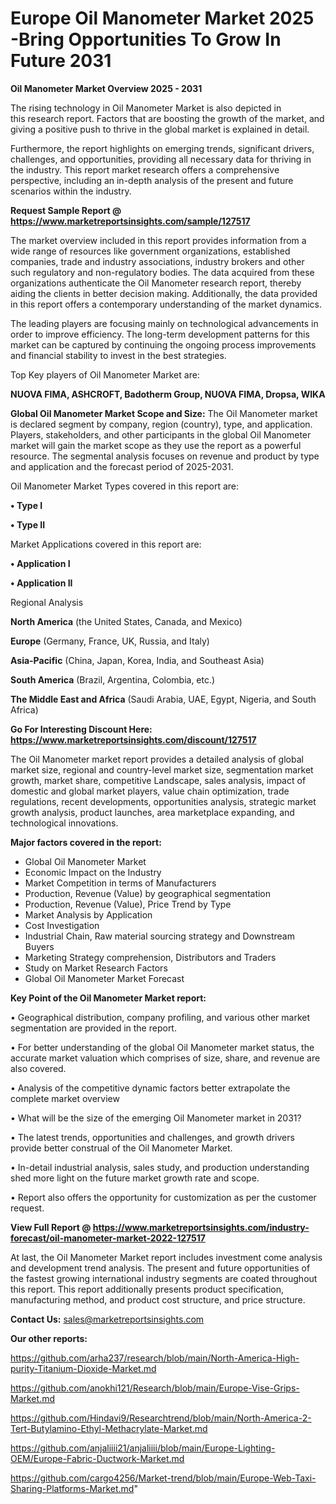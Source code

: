  # Europe Oil Manometer Market 2025 -Bring Opportunities To Grow In Future 2031

<Strong> Oil Manometer Market Overview 2025 - 2031</strong>

The rising technology in Oil Manometer Market is also depicted in this research report. Factors that are boosting the growth of the market, and giving a positive push to thrive in the global market is explained in detail.

Furthermore, the report highlights on emerging trends, significant drivers, challenges, and opportunities, providing all necessary data for thriving in the industry. This report market research offers a comprehensive perspective, including an in-depth analysis of the present and future scenarios within the industry.

<strong>Request Sample Report @ <a href=https://www.marketreportsinsights.com/sample/127517>https://www.marketreportsinsights.com/sample/127517</a></strong>

The market overview included in this report provides information from a wide range of resources like government organizations, established companies, trade and industry associations, industry brokers and other such regulatory and non-regulatory bodies. The data acquired from these organizations authenticate the Oil Manometer research report, thereby aiding the clients in better decision making. Additionally, the data provided in this report offers a contemporary understanding of the market dynamics.

The leading players are focusing mainly on technological advancements in order to improve efficiency. The long-term development patterns for this market can be captured by continuing the ongoing process improvements and financial stability to invest in the best strategies.

Top Key players of Oil Manometer Market are:

<strong>NUOVA FIMA, ASHCROFT, Badotherm Group, NUOVA FIMA, Dropsa, WIKA</strong>

<strong><b>Global Oil Manometer Market Scope and Size:</b></strong>
The Oil Manometer market is declared segment by company, region (country), type, and application. Players, stakeholders, and other participants in the global Oil Manometer market will gain the market scope as they use the report as a powerful resource. The segmental analysis focuses on revenue and product by type and application and the forecast period of 2025-2031.

Oil Manometer Market Types covered in this report are:

<strong>• Type I

• Type II</strong>

Market Applications covered in this report are:

<strong>• Application I

• Application II</strong> 

Regional Analysis

<strong>North America</strong> (the United States, Canada, and Mexico)

<strong>Europe</strong> (Germany, France, UK, Russia, and Italy)

<strong>Asia-Pacific</strong> (China, Japan, Korea, India, and Southeast Asia)

<strong>South America</strong> (Brazil, Argentina, Colombia, etc.)

<strong>The Middle East and Africa</strong> (Saudi Arabia, UAE, Egypt, Nigeria, and South Africa)

<strong>Go For Interesting Discount Here: <a href=https://www.marketreportsinsights.com/discount/127517>https://www.marketreportsinsights.com/discount/127517</a></strong>

The Oil Manometer market report provides a detailed analysis of global market size, regional and country-level market size, segmentation market growth, market share, competitive Landscape, sales analysis, impact of domestic and global market players, value chain optimization, trade regulations, recent developments, opportunities analysis, strategic market growth analysis, product launches, area marketplace expanding, and technological innovations.

<strong><b>Major factors covered in the report:</b></strong>
<ul>
  <li>Global Oil Manometer Market </li>
  <li>Economic Impact on the Industry</li>
  <li>Market Competition in terms of Manufacturers</li>
  <li>Production, Revenue (Value) by geographical segmentation</li>
  <li>Production, Revenue (Value), Price Trend by Type</li>
  <li>Market Analysis by Application</li>
  <li>Cost Investigation</li>
  <li>Industrial Chain, Raw material sourcing strategy and Downstream Buyers</li>
  <li>Marketing Strategy comprehension, Distributors and Traders</li>
  <li>Study on Market Research Factors</li>
  <li>Global Oil Manometer Market Forecast</li>
</ul>

<strong><b>Key Point of the Oil Manometer Market report:</b></strong>

• Geographical distribution, company profiling, and various other market segmentation are provided in the report.

• For better understanding of the global Oil Manometer market status, the accurate market valuation which comprises of size, share, and revenue are also covered.

• Analysis of the competitive dynamic factors better extrapolate the complete market overview

• What will be the size of the emerging Oil Manometer market in 2031?

• The latest trends, opportunities and challenges, and growth drivers provide better construal of the Oil Manometer Market.

• In-detail industrial analysis, sales study, and production understanding shed more light on the future market growth rate and scope.

• Report also offers the opportunity for customization as per the customer request.

<strong><b>View Full Report @ <a href=https://www.marketreportsinsights.com/industry-forecast/oil-manometer-market-2022-127517>https://www.marketreportsinsights.com/industry-forecast/oil-manometer-market-2022-127517</a></b></strong>


At last, the Oil Manometer Market report includes investment come analysis and development trend analysis. The present and future opportunities of the fastest growing international industry segments are coated throughout this report. This report additionally presents product specification, manufacturing method, and product cost structure, and price structure.

<strong>Contact Us:</strong>
sales@marketreportsinsights.com

<strong>Our other reports:</strong>

<a href=https://github.com/arha237/research/blob/main/North-America-High-purity-Titanium-Dioxide-Market.md>https://github.com/arha237/research/blob/main/North-America-High-purity-Titanium-Dioxide-Market.md</a>

<a href=https://github.com/anokhi121/Research/blob/main/Europe-Vise-Grips-Market.md>https://github.com/anokhi121/Research/blob/main/Europe-Vise-Grips-Market.md</a>

<a href=https://github.com/Hindavi9/Researchtrend/blob/main/North-America-2-Tert-Butylamino-Ethyl-Methacrylate-Market.md>https://github.com/Hindavi9/Researchtrend/blob/main/North-America-2-Tert-Butylamino-Ethyl-Methacrylate-Market.md</a>

<a href=https://github.com/anjaliiii21/anjaliiii/blob/main/Europe-Lighting-OEM/Europe-Fabric-Ductwork-Market.md>https://github.com/anjaliiii21/anjaliiii/blob/main/Europe-Lighting-OEM/Europe-Fabric-Ductwork-Market.md</a>

<a href=https://github.com/cargo4256/Market-trend/blob/main/Europe-Web-Taxi-Sharing-Platforms-Market.md>https://github.com/cargo4256/Market-trend/blob/main/Europe-Web-Taxi-Sharing-Platforms-Market.md</a>"

